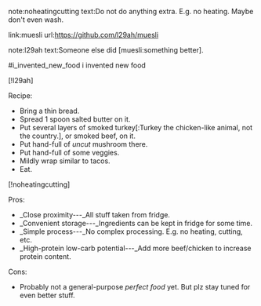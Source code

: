 note:noheatingcutting
text:Do not do anything extra.  E.g. no heating.  Maybe don't even wash.

link:muesli
url:https://github.com/l29ah/muesli

note:l29ah
text:Someone else did [muesli:something better].


#i_invented_new_food i invented new food

[!l29ah]

Recipe:

+ Bring a thin bread.
+ Spread 1 spoon salted butter on it.
+ Put several layers of smoked turkey[:Turkey the chicken-like animal, not the
  country.], or smoked beef, on it.
+ Put hand-full of  _uncut_ mushroom there.
+ Put hand-full of some veggies.
+ Mildly wrap similar to tacos.
+ Eat.

[!noheatingcutting]

Pros:

+ _Close proximity---_All stuff taken from fridge.
+ _Convenient storage---_Ingredients can be kept in fridge for some time.
+ _Simple process---_No complex processing.  E.g. no heating, cutting, etc.
+ _High-protein low-carb potential---_Add more beef/chicken to increase protein content.

Cons:

+ Probably not a general-purpose _perfect food_ yet.  But plz stay tuned for
  even better stuff.
